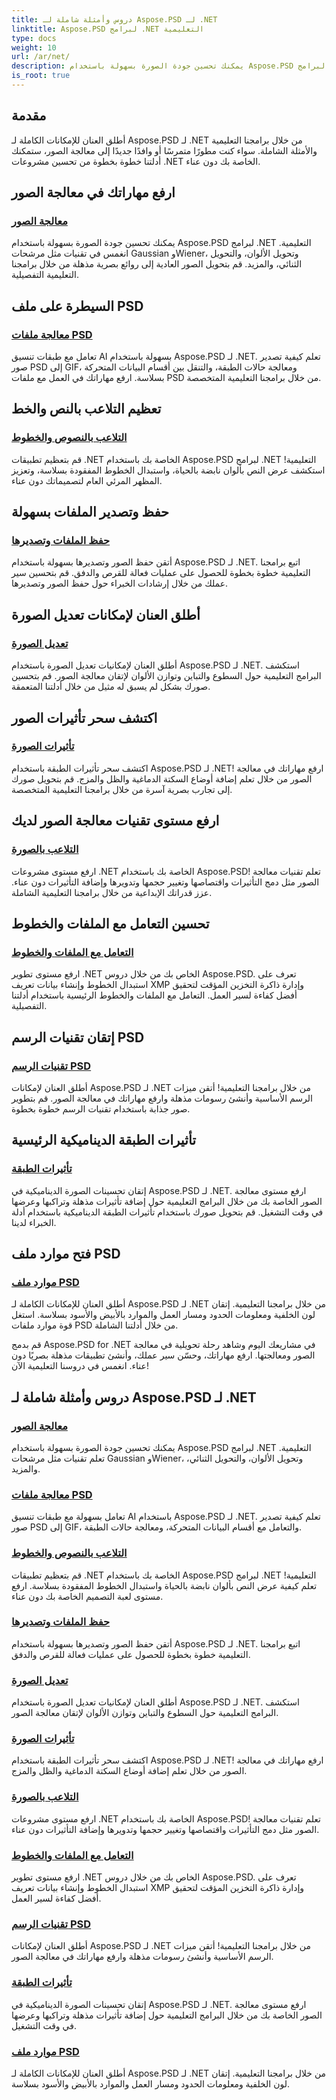 ```yaml
---
title: دروس وأمثلة شاملة لـ Aspose.PSD لـ .NET
linktitle: Aspose.PSD لبرامج .NET التعليمية
type: docs
weight: 10
url: /ar/net/
description: يمكنك تحسين جودة الصورة بسهولة باستخدام Aspose.PSD لبرامج .NET التعليمية. معالجة الصور الرئيسية ومعالجة ملفات PSD ومعالجة النصوص والخطوط والمزيد.
is_root: true
---
```

## مقدمة
أطلق العنان للإمكانات الكاملة لـ Aspose.PSD لـ .NET من خلال برامجنا التعليمية والأمثلة الشاملة. سواء كنت مطورًا متمرسًا أو وافدًا جديدًا إلى معالجة الصور، ستمكنك أدلتنا خطوة بخطوة من تحسين مشروعات .NET الخاصة بك دون عناء.

## ارفع مهاراتك في معالجة الصور

### [معالجة الصور](./image-processing/)

يمكنك تحسين جودة الصورة بسهولة باستخدام Aspose.PSD لبرامج .NET التعليمية. انغمس في تقنيات مثل مرشحات Gaussian وWiener، وتحويل الألوان، والتحويل الثنائي، والمزيد. قم بتحويل الصور العادية إلى روائع بصرية مذهلة من خلال برامجنا التعليمية التفصيلية.

## السيطرة على ملف PSD

### [معالجة ملفات PSD](./psd-file-manipulation/)

تعامل مع طبقات تنسيق AI بسهولة باستخدام Aspose.PSD لـ .NET. تعلم كيفية تصدير صور PSD إلى GIF، ومعالجة حالات الطبقة، والتنقل بين أقسام البيانات المتحركة بسلاسة. ارفع مهاراتك في العمل مع ملفات PSD من خلال برامجنا التعليمية المتخصصة.

## تعظيم التلاعب بالنص والخط

### [التلاعب بالنصوص والخطوط](./text-and-font-manipulation/)

قم بتعظيم تطبيقات .NET الخاصة بك باستخدام Aspose.PSD لبرامج .NET التعليمية! استكشف عرض النص بألوان نابضة بالحياة، واستبدال الخطوط المفقودة بسلاسة، وتعزيز المظهر المرئي العام لتصميماتك دون عناء.

## حفظ وتصدير الملفات بسهولة

### [حفظ الملفات وتصديرها](./file-saving-and-exporting/)

أتقن حفظ الصور وتصديرها بسهولة باستخدام Aspose.PSD لـ .NET. اتبع برامجنا التعليمية خطوة بخطوة للحصول على عمليات فعالة للقرص والدفق. قم بتحسين سير عملك من خلال إرشادات الخبراء حول حفظ الصور وتصديرها.

## أطلق العنان لإمكانات تعديل الصورة

### [تعديل الصورة](./image-adjustment/)

أطلق العنان لإمكانيات تعديل الصورة باستخدام Aspose.PSD لـ .NET. استكشف البرامج التعليمية حول السطوع والتباين وتوازن الألوان لإتقان معالجة الصور. قم بتحسين صورك بشكل لم يسبق له مثيل من خلال أدلتنا المتعمقة.

## اكتشف سحر تأثيرات الصور

### [تأثيرات الصورة](./image-effects/)

اكتشف سحر تأثيرات الطبقة باستخدام Aspose.PSD لـ .NET! ارفع مهاراتك في معالجة الصور من خلال تعلم إضافة أوضاع السكتة الدماغية والظل والمزج. قم بتحويل صورك إلى تجارب بصرية آسرة من خلال برامجنا التعليمية المتخصصة.

## ارفع مستوى تقنيات معالجة الصور لديك

### [التلاعب بالصورة](./image-manipulation/)

ارفع مستوى مشروعات .NET الخاصة بك باستخدام Aspose.PSD! تعلم تقنيات معالجة الصور مثل دمج التأثيرات واقتصاصها وتغيير حجمها وتدويرها وإضافة التأثيرات دون عناء. عزز قدراتك الإبداعية من خلال برامجنا التعليمية الشاملة.

## تحسين التعامل مع الملفات والخطوط

### [التعامل مع الملفات والخطوط](./file-and-font-handling/)

ارفع مستوى تطوير .NET الخاص بك من خلال دروس Aspose.PSD. تعرف على استبدال الخطوط وإنشاء بيانات تعريف XMP وإدارة ذاكرة التخزين المؤقت لتحقيق أفضل كفاءة لسير العمل. التعامل مع الملفات والخطوط الرئيسية باستخدام أدلتنا التفصيلية.

## إتقان تقنيات الرسم PSD

### [تقنيات الرسم PSD](./psd-drawing-techniques/)

أطلق العنان لإمكانات Aspose.PSD لـ .NET من خلال برامجنا التعليمية! أتقن ميزات الرسم الأساسية وأنشئ رسومات مذهلة وارفع مهاراتك في معالجة الصور. قم بتطوير صور جذابة باستخدام تقنيات الرسم خطوة بخطوة.

## تأثيرات الطبقة الديناميكية الرئيسية

### [تأثيرات الطبقة](./layer-effects/)

إتقان تحسينات الصورة الديناميكية في Aspose.PSD لـ .NET. ارفع مستوى معالجة الصور الخاصة بك من خلال البرامج التعليمية حول إضافة تأثيرات مذهلة وتراكبها وعرضها في وقت التشغيل. قم بتحويل صورك باستخدام تأثيرات الطبقة الديناميكية باستخدام أدلة الخبراء لدينا.

## فتح موارد ملف PSD

### [موارد ملف PSD](./psd-file-resources/)

أطلق العنان للإمكانات الكاملة لـ Aspose.PSD لـ .NET من خلال برامجنا التعليمية. إتقان لون الخلفية ومعلومات الحدود ومسار العمل والموارد بالأبيض والأسود بسلاسة. استغل قوة موارد ملفات PSD من خلال أدلتنا الشاملة.

قم بدمج Aspose.PSD for .NET في مشاريعك اليوم وشاهد رحلة تحويلية في معالجة الصور ومعالجتها. ارفع مهاراتك، وحسّن سير عملك، وأنشئ تطبيقات مذهلة بصريًا دون عناء. انغمس في دروسنا التعليمية الآن!
## دروس وأمثلة شاملة لـ Aspose.PSD لـ .NET 
### [معالجة الصور](./image-processing/)
يمكنك تحسين جودة الصورة بسهولة باستخدام Aspose.PSD لبرامج .NET التعليمية. تعلم تقنيات مثل مرشحات Gaussian وWiener، وتحويل الألوان، والتحويل الثنائي، والمزيد.
### [معالجة ملفات PSD](./psd-file-manipulation/)
تعامل بسهولة مع طبقات تنسيق AI باستخدام Aspose.PSD لـ .NET. تعلم كيفية تصدير صور PSD إلى GIF، والتعامل مع أقسام البيانات المتحركة، ومعالجة حالات الطبقة. 
### [التلاعب بالنصوص والخطوط](./text-and-font-manipulation/)
قم بتعظيم تطبيقات .NET الخاصة بك باستخدام Aspose.PSD لبرامج .NET التعليمية! تعلم كيفية عرض النص بألوان نابضة بالحياة واستبدال الخطوط المفقودة بسلاسة. ارفع مستوى لعبة التصميم الخاصة بك دون عناء.
### [حفظ الملفات وتصديرها](./file-saving-and-exporting/)
أتقن حفظ الصور وتصديرها بسهولة باستخدام Aspose.PSD لـ .NET. اتبع برامجنا التعليمية خطوة بخطوة للحصول على عمليات فعالة للقرص والدفق.
### [تعديل الصورة](./image-adjustment/)
أطلق العنان لإمكانيات تعديل الصورة باستخدام Aspose.PSD لـ .NET. استكشف البرامج التعليمية حول السطوع والتباين وتوازن الألوان لإتقان معالجة الصور.
### [تأثيرات الصورة](./image-effects/)
اكتشف سحر تأثيرات الطبقة باستخدام Aspose.PSD لـ .NET! ارفع مهاراتك في معالجة الصور من خلال تعلم إضافة أوضاع السكتة الدماغية والظل والمزج.
### [التلاعب بالصورة](./image-manipulation/)
ارفع مستوى مشروعات .NET الخاصة بك باستخدام Aspose.PSD! تعلم تقنيات معالجة الصور مثل دمج التأثيرات واقتصاصها وتغيير حجمها وتدويرها وإضافة التأثيرات دون عناء.
### [التعامل مع الملفات والخطوط](./file-and-font-handling/)
ارفع مستوى تطوير .NET الخاص بك من خلال دروس Aspose.PSD. تعرف على استبدال الخطوط وإنشاء بيانات تعريف XMP وإدارة ذاكرة التخزين المؤقت لتحقيق أفضل كفاءة لسير العمل.
### [تقنيات الرسم PSD](./psd-drawing-techniques/)
أطلق العنان لإمكانات Aspose.PSD لـ .NET من خلال برامجنا التعليمية! أتقن ميزات الرسم الأساسية وأنشئ رسومات مذهلة وارفع مهاراتك في معالجة الصور.
### [تأثيرات الطبقة](./layer-effects/)
إتقان تحسينات الصورة الديناميكية في Aspose.PSD لـ .NET. ارفع مستوى معالجة الصور الخاصة بك من خلال البرامج التعليمية حول إضافة تأثيرات مذهلة وتراكبها وعرضها في وقت التشغيل.
### [موارد ملف PSD](./psd-file-resources/)
أطلق العنان للإمكانات الكاملة لـ Aspose.PSD لـ .NET من خلال برامجنا التعليمية. إتقان لون الخلفية ومعلومات الحدود ومسار العمل والموارد بالأبيض والأسود بسلاسة. 